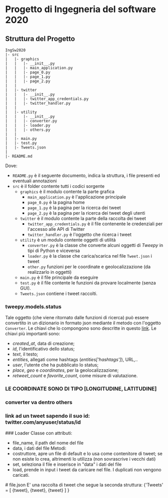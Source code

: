 # Progetto di Ingegneria del software 2020
## Struttura del Progetto
```
IngSw2020
|- src
|   |- graphics
|   |   |- __init__.py
|   |   |- main_application.py
|   |   |- page_0.py
|   |   |- page_1.py
|   |   |- page_2.py
|   |
|   |- twitter
|   |   |- __init__.py
|   |   |- twitter_app_credentials.py
|   |   |- twitter_handler.py
|   |
|   |- utility
|   |   |- __init__.py
|   |   |- converter.py
|   |   |- loader.py
|   |   |- others.py
|   |
|   |- main.py
|   |- test.py
|   |- Tweets.json
|
|- README.md
```
Dove:
- `README.py` è il seguente documento, indica la struttura, i file presenti ed eventuali annotazioni
- `src` è il folder contente tutti i codici sorgente
    - `graphics` è il modulo contente la parte grafica
        - `main_application.py` è l'applicazione principale
        - `page_0.py` è la pagina home
        - `page_1.py` è la pagina per la ricerca dei tweet
        - `page_2.py` è la pagina per la ricerca dei tweet degli utenti
    - `twitter` è il modulo contente la parte della raccolta dei tweet
        - `twitter_app_credentials.py` è il file contenente le credenziali per l'accesso alle API di Twitter
        - `twitter_handler.py` è l'oggetto che ricerca i tweet
    - `utility` è un modulo contente oggetti di utilità
        - `converter.py` è la classe che converte alcuni oggetti di *Tweepy* in tipi di Python e viceversa
        - `loader.py` è la classe che carica/scarica nel file `Tweet.json` i tweet
        - `other.py` funzioni per le coordinate e geolocalizzazione (da realizzarlo in oggetti)
    - `main.py` è il file principale da eseguire
    - `test.py` è il file contente le funzioni da provare localmente (senza GUI).
    - `Tweets.json` contiene i tweet raccolti.

### tweepy.models.status
Tale oggetto (che viene ritornato dalle funzioni di ricerca) può essere convertito in un dizionario in formato json mediante il metodo con l'oggetto `Converter`.
Le chiavi che lo compongono sono descritte in questo [link](https://www.geeksforgeeks.org/python-status-object-in-tweepy/). Le chiavi più importanti sono:
- *created_at*, data di creazione;
- *id*, l'identificativo dello status;
- *text*, il testo;
- *entities*, allegati come hashtags (*entities['hashtags']*), URL,..
- *user*, l'utente che ha pubblicato lo status;
- *place*, *geo* e *coordinates*, per la geolocalizzazione;
- *retweet_count* e *favorite_count*, come misure di valutazione.

### LE COORDINATE SONO DI TIPO [LONGITUDINE, LATITUDINE]
### converter va dentro others
### link ad un tweet sapendo il suo id: twitter.com/anyuser/status/id
### Loader
Classe con attributi:
- file_name, il path del nome del file
- data, i dati del file
Metodi:
- costruttore, apre un file di default e lo usa come contenitore di tweet; se non esiste lo crea, altrimenti lo utilizza (non sovrascrive i vecchi dati)
- set, seleziona il file e inserisce in "data" i dati del file
- load, prende in input i tweet da caricare nel file. I duplicati non vengono caricati.

# file.json
E' una raccolta di tweet che segue la seconda struttura:
{'Tweets' = [
		{tweet},
		{tweet},
		{tweet}
	]
}

